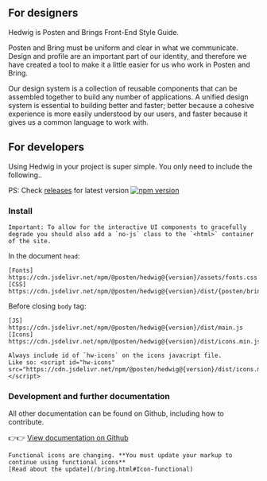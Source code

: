 ## For designers

Hedwig is Posten and Brings Front-End Style Guide.

Posten and Bring must be uniform and clear in what we communicate. Design and profile are an important part of our identity, and therefore we have created a tool to make it a little easier for us who work in Posten and Bring.

Our design system is a collection of reusable components that can be assembled together to build any number of applications. A unified design system is essential to building better and faster; better because a cohesive experience is more easily understood by our users, and faster because it gives us a common language to work with.


## For developers


Using Hedwig in your project is super simple. You only need to include the following..

PS: Check [releases](https://www.npmjs.com/package/@posten/hedwig) for latest version
[![npm version](https://badge.fury.io/js/%40posten%2Fhedwig.svg)](https://badge.fury.io/js/%40posten%2Fhedwig)


### Install

```hint
Important: To allow for the interactive UI components to gracefully degrade you should also add a `no-js` class to the `<html>` container of the site.
```

In the document `head`:

```
[Fonts]    https://cdn.jsdelivr.net/npm/@posten/hedwig@{version}/assets/fonts.css
[CSS]      https://cdn.jsdelivr.net/npm/@posten/hedwig@{version}/dist/{posten/bring}.css
```

Before closing `body` tag:

```
[JS]       https://cdn.jsdelivr.net/npm/@posten/hedwig@{version}/dist/main.js
[Icons]    https://cdn.jsdelivr.net/npm/@posten/hedwig@{version}/dist/icons.min.js
```

```hint
Always include id of `hw-icons` on the icons javacript file.
Like so: <script id="hw-icons" src="https://cdn.jsdelivr.net/npm/@posten/hedwig@{version}/dist/icons.min.js"></script>
```


### Development and further documentation

All other documentation can be found on Github, including how to contribute.

👉👉 [View documentation on Github](https://github.com/bring/hedwig)

```hint
Functional icons are changing. **You must update your markup to continue using functional icons**
[Read about the update](/bring.html#Icon-functional)
```
